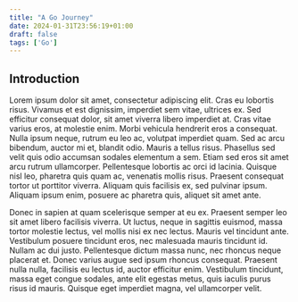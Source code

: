 ```yaml
---
title: "A Go Journey"
date: 2024-01-31T23:56:19+01:00
draft: false
tags: ['Go']
---
```


## Introduction
 <!--start-summary-->
Lorem ipsum dolor sit amet, consectetur adipiscing elit. Cras eu lobortis risus. Vivamus et est dignissim, imperdiet sem vitae, ultrices ex. Sed efficitur consequat dolor, sit amet viverra libero imperdiet at. Cras vitae varius eros, at molestie enim. Morbi vehicula hendrerit eros a consequat. Nulla ipsum neque, rutrum eu leo ac, volutpat imperdiet quam. Sed ac arcu bibendum, auctor mi et, blandit odio. Mauris a tellus risus. Phasellus sed velit quis odio accumsan sodales elementum a sem. Etiam sed eros sit amet arcu rutrum ullamcorper. Pellentesque lobortis ac orci id lacinia. Quisque nisl leo, pharetra quis quam ac, venenatis mollis risus. Praesent consequat tortor ut porttitor viverra. Aliquam quis facilisis ex, sed pulvinar ipsum. Aliquam ipsum enim, posuere ac pharetra quis, aliquet sit amet ante.

Donec in sapien at quam scelerisque semper at eu ex. Praesent semper leo sit amet libero facilisis viverra. Ut luctus, neque in sagittis euismod, massa tortor molestie lectus, vel mollis nisi ex nec lectus. Mauris vel tincidunt ante. Vestibulum posuere tincidunt eros, nec malesuada mauris tincidunt id. Nullam ac dui justo. Pellentesque dictum massa nunc, nec rhoncus neque placerat et. Donec varius augue sed ipsum rhoncus consequat. Praesent nulla nulla, facilisis eu lectus id, auctor efficitur enim. Vestibulum tincidunt, massa eget congue sodales, ante elit egestas metus, quis iaculis purus risus id mauris. Quisque eget imperdiet magna, vel ullamcorper velit. 
